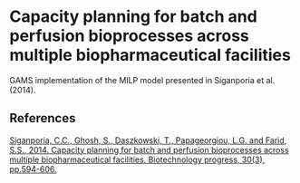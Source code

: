 # Capacity planning for batch and perfusion bioprocesses across multiple biopharmaceutical facilities

GAMS implementation of the MILP model presented in Siganporia et al. (2014).

## References

[Siganporia, C.C., Ghosh, S., Daszkowski, T., Papageorgiou, L.G. and Farid, S.S., 2014. Capacity planning for batch and perfusion bioprocesses across multiple biopharmaceutical facilities. Biotechnology progress, 30(3), pp.594-606.](http://onlinelibrary.wiley.com/doi/10.1002/btpr.1860/full)
